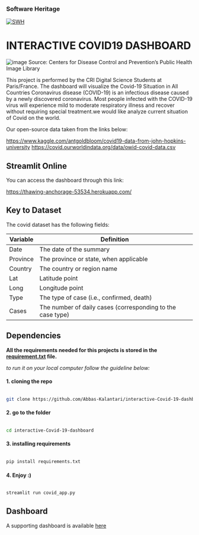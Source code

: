 
### Software Heritage
[![SWH](https://archive.softwareheritage.org/badge/swh:1:dir:a6c5dd6e0cb40fdb352b8f9da8e9ff47e7f31a0a/)](https://archive.softwareheritage.org/swh:1:dir:a6c5dd6e0cb40fdb352b8f9da8e9ff47e7f31a0a;origin=https://github.com/Abbas-Kalantari/interactive-Covid-19-dashboard;visit=swh:1:snp:bc4861bb86c333924c4d6e30dd96d6ce5e505d21;anchor=swh:1:rev:2b6eb24dc710b4d421502723a296fbe407b78e09)

# INTERACTIVE COVID19 DASHBOARD
![image](https://user-images.githubusercontent.com/72027409/121660016-2853e980-caa3-11eb-936f-8d29e47b54bf.png)
Source: Centers for Disease Control and Prevention’s Public Health Image Library 

This project is performed by the CRI Digital Science Students at Paris/France. The dashboard will visualize the Covid-19 Situation in All Countries Coronavirus disease (COVID-19) is an infectious disease caused by a newly discovered coronavirus. Most people infected with the COVID-19 virus will experience mild to moderate respiratory illness and recover without requiring special treatment.we would like analyze current situation of Covid on the world.

Our open-source data taken from the links below:

https://www.kaggle.com/antgoldbloom/covid19-data-from-john-hopkins-university
https://covid.ourworldindata.org/data/owid-covid-data.csv

## Streamlit Online
You can access the dashboard through this link:

https://thawing-anchorage-53534.herokuapp.com/

## Key to Dataset 

The covid dataset has the following fields:

 | Variable  | Definition  |
 | ---  | ---  |
 | Date | The date of the summary |  
 | Province | The province or state, when applicable |
 | Country | The country or region name |
 | Lat | Latitude point |
 | Long | Longitude point |
 | Type | The type of case (i.e., confirmed, death) |
 | Cases | The number of daily cases (corresponding to the case type) |


## Dependencies
**All the requirements needed for this projects is stored in the [requirement.txt](https://github.com/Abbas-Kalantari/interactive-Covid-19-dashboard/blob/master/requirements.txt) file.**

*to run it on your local computer follow the guideline below:*

#### 1. cloning the repo

```bash

git clone https://github.com/Abbas-Kalantari/interactive-Covid-19-dashboard

```
#### 2. go to the folder

```bash

cd interactive-Covid-19-dashboard

```
#### 3. installing requirements

```bash

pip install requirements.txt

```
#### 4. Enjoy :)

```bash

streamlit run covid_app.py

```

## Dashboard

A supporting dashboard is available [here](https://thawing-anchorage-53534.herokuapp.com/)



